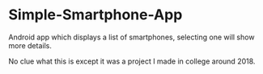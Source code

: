 # Simple-Smartphone-App
Android app which displays a list of smartphones, selecting one will show more details.

No clue what this is except it was a project I made in college around 2018.
